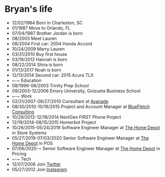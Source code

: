 Bryan's life
===============

- 12/02/1984 Born in Charleston, SC
- 01/1987 Move to Orlando, FL
- 07/04/1987 Brother Jordan is born
- 08/2003 Meet Lauren
- 08/2004 First car: 2004 Honda Accord
- 10/24/2009 Marry Lauren
- 03/31/2010 Buy first house
- 03/19/2012 Hannah is born
- 08/22/2014 Shira is born
- 01/13/2017 Noah is born
- 12/13/2014 Second car: 2015 Acura TLX
- ~-~ Education
- 08/1996-06/2003 Trinity Prep School
- 09/2003-12/2006 Emory University, Goizueta Business School
- ~-~ Work
- 02/21/2007-08/27/2010 Consultant at [Avanade](http://www.avanade.com "Avanade")
- 08/30/2010-10/16/2015 Project and Account Manager at [BlueFletch Consulting](http://bluefletch.com "BlueFletch Mobile Consulting")
- 10/29/2012-12/18/2014 NextGen FIRST Phone Project
- 12/19/2014-08/15/2015 Homerbot Project
- 10/26/2015-05/24/2019 Software Engineer Manager at [The Home Depot](http://homedepot.com "The Home Depot") in Store Systems
- 05/27/2019-07/03/2020 Senior Software Engineer Manager at [The Home Depot](http://homedepot.com "The Home Depot") in POS
- 07/06/2020-~ Senior Software Engineer Manager at [The Home Depot](http://homedepot.com "The Home Depot") in Pricing
- ~-~ Tech
- 12/07/2008 Join [Twitter](https://twitter.com/bryanrosenbaum "Twitter @bryanrosenbaum")
- 05/27/2012 Join [Instagram](https://instagram.com/bryanrosenbaum "Instagram bryanrosenbaum")
